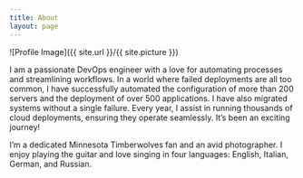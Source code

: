 ```yaml
---
title: About
layout: page
---
```

![Profile Image]({{ site.url }}/{{ site.picture }})

<p>I am a passionate DevOps engineer with a love for automating processes and streamlining workflows. In a world where failed deployments are all too common, I have successfully automated the configuration of more than 200 servers and the deployment of over 500 applications. I have also migrated systems without a single failure. Every year, I assist in running thousands of cloud deployments, ensuring they operate seamlessly. It’s been an exciting journey!
</p>

<p>
I’m a dedicated Minnesota Timberwolves fan and an avid photographer. I enjoy playing the guitar and love singing in four languages: English, Italian, German, and Russian.
</p>